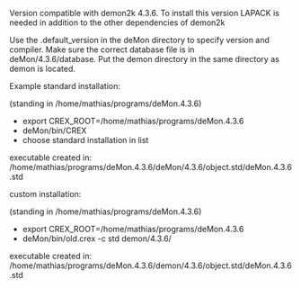 Version compatible with demon2k 4.3.6. To install this version LAPACK is needed in addition to the other dependencies of demon2k

Use the .default_version in the deMon directory to specify version and compiler. Make sure the correct database file is in  
deMon/4.3.6/database. Put the demon directory in the same directory as demon is located.

Example standard installation:

(standing in /home/mathias/programs/deMon.4.3.6)
* export CREX_ROOT=/home/mathias/programs/deMon.4.3.6
* deMon/bin/CREX
* choose standard installation in list

executable created in:
/home/mathias/programs/deMon.4.3.6/deMon/4.3.6/object.std/deMon.4.3.6.std

custom installation:

(standing in /home/mathias/programs/deMon.4.3.6)
* export CREX_ROOT=/home/mathias/programs/deMon.4.3.6
* deMon/bin/old.crex -c std demon/4.3.6/

executable created in:
/home/mathias/programs/deMon.4.3.6/demon/4.3.6/object.std/deMon.4.3.6.std


